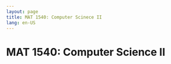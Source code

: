 ```yaml
---
layout: page
title: MAT 1540: Computer Scinece II
lang: en-US
---
```


# MAT 1540: Computer Science II
